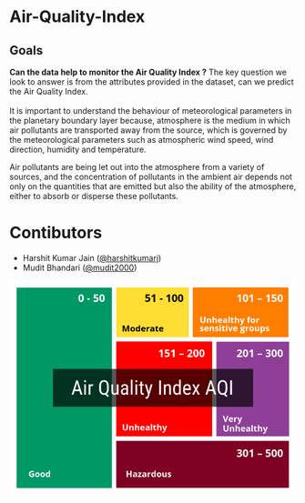 # Air-Quality-Index

## Goals
**Can the data help to monitor the Air Quality Index ?**
The key question we look to answer is from the attributes provided in the dataset, can we predict the Air Quality Index.<br><br>
It is important to understand the behaviour of meteorological parameters in the planetary boundary layer because, atmosphere is the medium in which air pollutants are transported away from the source, which is governed by the meteorological parameters such as atmospheric wind speed, wind direction, humidity and temperature.

Air pollutants are being let out into the atmosphere from a variety of sources, and the concentration of pollutants in the ambient air depends not only on the quantities that are emitted but also the ability of the atmosphere, either to absorb or disperse these pollutants.

# Contibutors
* Harshit Kumar Jain ([@harshitkumarj](https://github.com/harshitkumarj))
* Mudit Bhandari ([@mudit2000](https://github.com/mudit2000))

<p><img src='AQI chart.PNG'>
